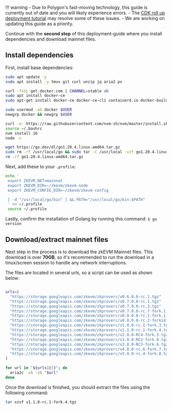 !!! warning
    - Due to Polygon's fast-moving technology, this guide is currently out of date and you will likely experience errors.
    - The [CDK roll up deployment tutorial](../../../cdk/get-started/deploy-rollup/intro.md) may resolve some of these issues.
    - We are working on updating this guide as a priority.

Continue with the **second step** of this deployment-guide where you install dependencies and download mainnet files.

## Install dependencies

First, install base dependencies:

```bash
sudo apt update -y
sudo apt install -y tmux git curl unzip jq aria2 pv

curl -fsSL get.docker.com | CHANNEL=stable sh
sudo apt install docker-ce
sudo apt-get install docker-ce docker-ce-cli containerd.io docker-buildx-plugin docker-compose-plugin

sudo usermod -aG docker $USER
newgrp docker && newgrp $USER

curl -o- https://raw.githubusercontent.com/nvm-sh/nvm/master/install.sh | bash
source ~/.bashrc
nvm install 16
node -v

wget https://go.dev/dl/go1.20.4.linux-amd64.tar.gz
sudo rm -rf /usr/local/go && sudo tar -C /usr/local -xzf go1.20.4.linux-amd64.tar.gz
rm -rf go1.20.4.linux-amd64.tar.gz
```

Next, add these to your `.profile`:

   ```bash
   echo '
    export ZKEVM_NET=mainnet
    export ZKEVM_DIR=~/zkevm/zkevm-node
    export ZKEVM_CONFIG_DIR=~/zkevm/zkevm-config
   
    [ -d "/usr/local/go/bin" ] && PATH="/usr/local/go/bin:$PATH"
    ' >> ~/.profile
    source ~/.profile
   ```

Lastly, confirm the installation of Golang by running this command: `$ go version`

## Download/extract mainnet files

Next step in the process is to download the zkEVM Mainnet files. This download is over **70GB**, so it's recommended to run the download in a tmux/screen session to handle any network interruptions.

The files are located in several urls, so a script can be used as shown below:

```bash

urls=(
  "https://storage.googleapis.com/zkevm/zkproverc/v0.6.0.0-rc.1.tgz"
  "https://storage.googleapis.com/zkevm/zkproverc/v0.7.0.0-rc.1.tgz"
  "https://storage.googleapis.com/zkevm/zkproverc/v0.7.0.0-rc.3.tgz"
  "https://storage.googleapis.com/zkevm/zkproverc/v0.7.0.0-rc.7-fork.1.tgz"
  "https://storage.googleapis.com/zkevm/zkproverc/v0.8.0.0-rc.1-fork.1.tgz"
  "https://storage.googleapis.com/zkevm/zkproverc/v0.8.0.0-rc.2-forkid.2.tgz"
  "https://storage.googleapis.com/zkevm/zkproverc/v1.0.0-rc.1-fork.3.tgz"
  "https://storage.googleapis.com/zkevm/zkproverc/v1.1.0-rc.1-fork.4.tgz"
  "https://storage.googleapis.com/zkevm/zkproverc/v2.0.0-RC4-fork.5.tgz"
  "https://storage.googleapis.com/zkevm/zkproverc/v3.0.0-RC2-fork.6.tgz"
  "https://storage.googleapis.com/zkevm/zkproverc/v3.0.0-RC3-fork.6.tgz"
  "https://storage.googleapis.com/zkevm/zkproverc/v4.0.0-rc.6-fork.7.tgz"
  "https://storage.googleapis.com/zkevm/zkproverc/v5.0.0-rc.4-fork.8.tgz"
)

for url in "${urls[@]}"; do
  aria2c -x6 -s6 "$url"
done
```

<!-- ```bash
aria2c -x6 -s6 "https://de012a78750e59b808d922b39535e862.s3.eu-west-1.amazonaws.com/v1.1.0-rc.1-fork.4.tgz"
pv v1.1.0-rc.1-fork.4.tgz | tar xzf -
``` -->

Once the download is finished, you should extract the files using the following command:

```bash
tar xzvf v1.1.0-rc.1-fork.4.tgz
```
